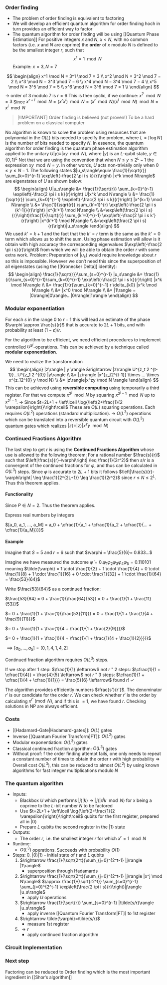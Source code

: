 ### Order finding
- The problem of order finding is equivalent to factoring
- We will develop an efficient quantum algorithm for order finding hoch in turn provides an efficient way to factor
- The quantum algorithm for order finding will be using [[Quantum Phase Estimation]]
For positive integers $x$ and $N$, $x<N$, with no common factors (i.e. $x$ and $N$ are coprime) the **order** of $x$ modulo $N$ is defined to be the smallest integer $r$, such that 
$$
x^r=1 \mod N
$$
Example: $x=3, N=7$

$$
\begin{align}
x^1 \mod N = 3^1 \mod 7 = 3 \\
x^2 \mod N = 3^2 \mod 7 = 2 \\
x^3 \mod N = 3^3 \mod 7 = 6 \\
x^4 \mod N = 3^4 \mod 7 = 4 \\
x^5 \mod N = 3^5 \mod 7 = 5 \\
x^6 \mod N = 3^6 \mod 7 = 1 \\
\end{align}
$$
$\rightarrow$ order of 3 modulo 7 is $r=6$
This is then cyclic, if we continue:
$x^7 \mod N = 3$
Since $x^{r+i} \mod N = (x^rx^i) \mod N=(x^r \mod N)(x^i \mod N) \mod N= x^i \mod N$

>[!IMPORTANT] Order finding is believed (not proven!) To be a hard problem on a classical computer

No algorithm is known to solve the problem using resources that are polynomial in the $O(L)$ bits needed to specify the problem, where $L=\lceil \log N \rceil$is the number of bits needed to specify $N$.
In essence, the quantum algorithm for order finding is the quantum phase estimation algorithm applied to the unitary $U |y\rangle\equiv|xy\mod N\rangle$, where $|y\rangle$ is an $L$-qubit state, $y \in \{0,1\}^L$
Not that we are using the convention that when $N \leq y \leq 2^L-1$ the expression $xy \mod N=y$.
In other words, $U$ acts non-trivially only when $0 \leq y \leq N-1$.
The following states $|u_s\rangle\equiv \frac{1}{\sqrt{r}} \sum_{k=0}^{r-1} \exp\left(-\frac{2 \pi i s k}{r}\right) |x^k \mod N\rangle$ are eigenstates of $U$ as shown below:
$$
\begin{align}
U|u_s\rangle &= \frac{1}{\sqrt{r}} \sum_{k=0}^{r-1} \exp\left(-\frac{2 \pi i s k}{r}\right) U|x^k \mod N\rangle \\
&= \frac{1}{\sqrt{r}} \sum_{k=0}^{r-1} \exp\left(-\frac{2 \pi i s k}{r}\right) |x^{k+1} \mod N\rangle \\
&= \frac{1}{\sqrt{r}} \sum_{k’=1}^{r} \exp\left(-\frac{2 \pi i s (k’-1)}{r}\right) |x^{k’+1} \mod N\rangle \\
&=\exp\left(\frac{2 \pi i s}{r}\right)\frac{1}{\sqrt{r}} \sum_{k’=0}^{r-1} \exp\left(-\frac{2 \pi i s k’}{r}\right) |x^{k’+1} \mod N\rangle \\
&=\exp\left(\frac{2 \pi i s}{r}\right)|u_s\rangle
\end{align}
$$
We used $k’=k+1$ and the fact that the $k’=r$ term is the same as the $k’=0$ term which allows us to shift the sum. Using phase estimation will allow is it obtain with high accuracy the corresponding eigenvalues $\exp\left(-\frac{2 \pi i s}{r}\right)$ from which we will be able to obtain the order $r$ with some extra work.
Problem: Preperation of $|u_s\rangle$ would require knowledge about $r$ so this is impossible.
However we don‘t need this since the superposition of all eigenstates (using the [[Kronecker Delta]] identity):
$$
\begin{align}
\frac{1}{\sqrt{r}}\sum_{s=0}^{r-1} |u_s\rangle &= \frac{1}{r}\sum_{s=0}^{r-1}\sum_{k=0}^{r-1} \exp\left(-\frac{2 \pi i s k}{r}\right) |x^k \mod N\rangle \\
&= \frac{1}{r}\sum_{k=0}^{r-1} r \delta_{k0} |x^k \mod N\rangle \\
&= |x^0 \mod N\rangle \\
&= |1\rangle = |0\rangle|0\rangle…|0\rangle|1\rangle
\end{align}
$$

### Modular exponentiation
For each $s$ in the range 0 to $r-1$ this will lead an estimate of the phase $\varphi \approx \frac{s}{r}$ that is accurate to $2L+1$ bits, and with probability at least $(1-\varepsilon)/r$.

For the algorithm to be efficient, we need efficient procedures to implement controlled $U^{2^j}$-operations. This can be achieved by a technique called **modular exponentiation**.

We need to realize the transformation
$$
\begin{align}
|z\rangle | y \rangle &\rightarrow |z\rangle U^{z_t 2 ^{t-1}}…U^{z_1 2 ^{0}} |y\rangle \\
&= |z\rangle |x^{z_t2^{t-1}} \times … \times x^{z_12^{0} y \mod N} \\
&= |z\rangle|x^zy \mod N \rangle
\end{align}
$$
This can be achieved using **reversible computing** using temporarily a third register.
For that we compute $x^{2^j} \mod N$ by squaring $x^{2^j-1} \mod N$ up to $x^{2^t-1}$.
$\rightarrow$ Since $t=2L+1 + \left\lceil \log{\left(2+\frac{1}{2 \varepsilon}\right)}\right\rceil$ These are $O(L)$ squaring operations.
Each requires $O(L^2)$ operations (standard multiplication).
$\rightarrow$ $O(L^3)$ operations which can be translated into a reversible quantum circuit with $O(L^3)$ quantum gates which realizes $|z\rangle = |z\rangle|x^zy \mod N \rangle$
### Continued Fractions Algorithm
The last step to get $r$ is using the **Continued Fractions Algorithm** whose use is allowed to the following theorem:
For a rational number $\frac{s}{r}$ such that $\left|\frac{s}{r}-\varphi\right| \leq \frac{1}{2r^2}$ then $s/r$ is a convergent of the continued fractions for $\varphi$, and thus can be calculated in $O(L^3)$ steps.
Since $\varphi$ is accurate to $2L+1$ bits it follows
$\left|\frac{s}{r}-\varphi\right| \leq \frac{1}{2^{2L+1}} \leq \frac{1}{2r^2}$ since $r \leq N \leq 2^L$. Thus this theorem applies.

#### Functionality
Since $P \in N=2$. Thus the theorem applies.

Express real numbers by integers

$[a_0, a_1, ..., a_M] = a_0 + \cfrac{1}{a_1 + \cfrac{1}{a_2 + \cfrac{1}{... + \cfrac{1}{a_M}}}}$

#### Example 
Imagine that $S=5$ and $r=6$
such that $\varphi = \frac{5}{6}= 0.833...$

Imagine we have measured the outcome
$\tilde{\varphi} = 0. \varphi_1 \varphi_2 \varphi_3 \varphi_4 \varphi_5 = 0.110101$
meaning $\tilde{\varphi} = 1 \cdot \frac{1}{2} + 1 \cdot \frac{1}{4} + 0 \cdot \frac{1}{8} + 1 \cdot \frac{1}{16} + 0 \cdot \frac{1}{32} + 1 \cdot \frac{1}{64} = \frac{53}{64}$

Write $\frac{53}{64}$ as a continued fraction:

$\frac{53}{64} = 0 + \frac{1}{\frac{64}{53}} = 0 + \frac{1}{1 + \frac{11}{53}}$

$= 0 + \frac{1}{1 + \frac{1}{\frac{53}{11}}} = 0 + \frac{1}{1 + \frac{1}{4 + \frac{9}{11}}}$

$= 0 + \frac{1}{1 + \frac{1}{4 + \frac{1}{1 + \frac{2}{9}}}}$

$= 0 + \frac{1}{1 + \frac{1}{4 + \frac{1}{1 + \frac{1}{4 + \frac{1}{2}}}}}$

$\implies [a_0, ..., a_5] = [0, 1, 4, 1, 4, 2]$

Continued fraction algorithm requires $O(L^3)$ steps.

If we stop after 1 step: $\frac{1}{1} \leftarrow$ not $r$
" 2 steps: $\cfrac{1}{1 + \cfrac{1}{4}} = \frac{4}{5} \leftarrow$ not $r$
" 3 steps: $\cfrac{1}{1 + \cfrac{1}{4 + \cfrac{1}{1}}} = \frac{5}{6} \leftarrow$ found $r!$ $\checkmark$

The algorithm provides efficiently numbers $\frac{s'}{r'}$.
The denominator $r'$ is our candidate for the order $r$.
We can check whether $r'$ is the order by calculating $x^{r'} \pmod{N}$, and if this is $=1$, we have found $r$. Checking solutions in NP are always efficient.

### Costs
- [[Hadamard-Gate|Hadamard-gates]]: $O(L)$ gates
- Inverse [[Quantum Fourier Transform|FT]]: $O(L^2)$ gates
- Modular exponentiation: $O(L^3)$ gates
- Classical continued fraction algorithm: $O(L^3)$ gates
- Without proof: f the order finding attempt fails, one only needs to repeat a constant number of times to obtain the order r with high probability
$\Rightarrow$ Overall cost $O(L^3)$, this can be reduced to almost $O(L^2)$ by using known algorithms for fast integer multiplications modulo $N$

### The quantum algorithm
- Inputs:
	- Blackbox $U$ which performs $|j\rangle|k\rangle \rightarrow |j\rangle|x^jk \mod N \rangle$ for x being a coprime to the $L$-bit number $N$ to be factored
	- Use $t=2L+1 + \left\lceil \log{\left(2+\frac{1}{2 \varepsilon}\right)}\right\rceil$ qubits for the first register, prepared all in $|0\rangle$
	- Prepare $L$ qubits the second register in the $|1\rangle$ state
- Outputs:
	- The order $r$, i.e. the smallest integer $r$ for which $x^r=1 \mod N$
- Runtime:
	- $O(L^3)$ operations. Succeeds with probability $O(1)$
- Steps:
	0. $|0\rangle|1\rangle$
		- initial state of $t$ and $L$ qubits
	1. $\rightarrow \frac{1}{\sqrt{2^t}}\sum_{j=0}^{2^t-1} |j\rangle |1\rangle$
		- superposition through Hadamards
	2. $\rightarrow \frac{1}{\sqrt{2^t}}\sum_{j=0}^{2^t-1} |j\rangle |x^j \mod N\rangle$
		$\approx \frac{1}{\sqrt{r2^t}} \sum_{s=0}^{r-1} \sum_{j=0}^{2^t-1} \exp\left(\frac{2 \pi i s}{r}\right)|j\rangle |u_s\rangle$  
		- apply $U$ operations
	3. $\rightarrow \frac{1}{\sqrt{r}} \sum_{s=0}^{r-1} |\tilde{s/r}\rangle |u_s\rangle$
		- apply inverse [[Quantum Fourier Transform|FT]] to 1st register
	4. $\rightarrow \tilde{\varphi}=\tilde{s/r}$
		- measure 1st register
	5. $\rightarrow r$
		- apply continued fraction algorithm
### Circuit Implementation


### Next step
Factoring can be reduced to Order finding which is the most important ingredient in [[Shor‘s algorithm]]